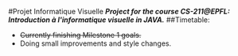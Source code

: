 #Projet Informatique Visuelle
**_Project for the course CS-211@EPFL: Introduction à l'informatique visuelle in JAVA._**
##Timetable:
- ~~Currently finishing Milestone 1 goals.~~
- Doing small improvements and style changes.
